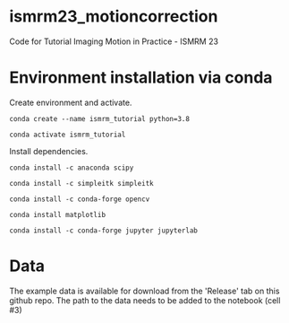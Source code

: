 # ismrm23_motioncorrection
Code for Tutorial Imaging Motion in Practice - ISMRM 23


# Environment installation via conda

Create environment and activate.

`conda create --name ismrm_tutorial python=3.8`

`conda activate ismrm_tutorial`

Install dependencies.

`conda install -c anaconda scipy`

`conda install -c simpleitk simpleitk`

`conda install -c conda-forge opencv`

`conda install matplotlib`

`conda install -c conda-forge jupyter jupyterlab`

# Data

The example data is available for download from the 'Release' tab on this github repo. The path to the data needs to be added to the notebook (cell #3)